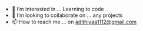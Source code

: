 - 👀 I’m interested in ... Learning to code
- 💞️ I’m looking to collaborate on ... any projects
- 📫 How to reach me ... on adithiyaa1112@gmail.com

<!---
Adithiyaa-A-S/Adithiyaa-A-S is a ✨ special ✨ repository because its `README.md` (this file) appears on your GitHub profile.
You can click the Preview link to take a look at your changes.
--->

